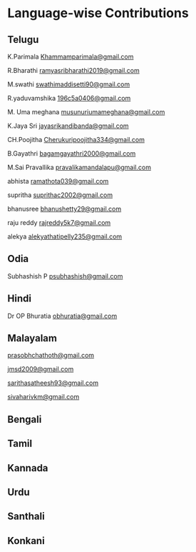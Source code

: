 # Language-wise Contributions

## Telugu
K.Parimala      Khammamparimala@gmail.com

R.Bharathi      ramyasribharathi2019@gmail.com

M.swathi        swathimaddisetti90@gmail.com 

R.yaduvamshika  196c5a0406@gmail.com

M. Uma meghana  musunuriumameghana@gmail.com

K.Jaya Sri      jayasrikandibanda@gmail.com

CH.Poojitha     Cherukuripoojitha334@gmail.com

B.Gayathri      bagamgayathri2000@gmail.com

M.Sai Pravallika  pravalikamandalapu@gmail.com

abhista         ramathota039@gmail.com

supritha        suprithac2002@gmail.com

bhanusree       bhanushetty29@gmail.com

raju reddy      rajreddy5k7@gmail.com

alekya          alekyathatipelly235@gmail.com

## Odia
Subhashish P  psubhashish@gmail.com

## Hindi
Dr OP Bhuratia obhuratia@gmail.com

## Malayalam

prasobhchathoth@gmail.com

jmsd2009@gmail.com

sarithasatheesh93@gmail.com

sivaharivkm@gmail.com

## Bengali

## Tamil

## Kannada

## Urdu

## Santhali

## Konkani

